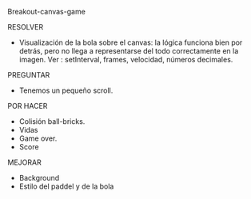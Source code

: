 Breakout-canvas-game

RESOLVER

- Visualización de la bola sobre el canvas: la lógica funciona bien por detrás, pero no llega a representarse del todo correctamente en la imagen. Ver : setInterval, frames, velocidad, números decimales.

PREGUNTAR

- Tenemos un pequeño scroll.

POR HACER

- Colisión ball-bricks.
- Vidas
- Game over.
- Score

MEJORAR

- Background
- Estilo del paddel y de la bola
